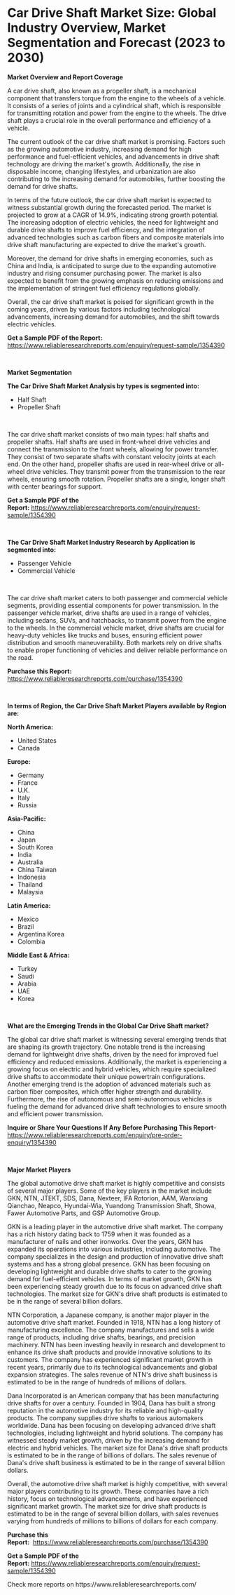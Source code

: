 <p><h1>Car Drive Shaft Market Size: Global Industry Overview, Market Segmentation and Forecast (2023 to 2030)</h1></p><p><strong>Market Overview and Report Coverage</strong></p>
<p><p>A car drive shaft, also known as a propeller shaft, is a mechanical component that transfers torque from the engine to the wheels of a vehicle. It consists of a series of joints and a cylindrical shaft, which is responsible for transmitting rotation and power from the engine to the wheels. The drive shaft plays a crucial role in the overall performance and efficiency of a vehicle.</p><p>The current outlook of the car drive shaft market is promising. Factors such as the growing automotive industry, increasing demand for high performance and fuel-efficient vehicles, and advancements in drive shaft technology are driving the market's growth. Additionally, the rise in disposable income, changing lifestyles, and urbanization are also contributing to the increasing demand for automobiles, further boosting the demand for drive shafts.</p><p>In terms of the future outlook, the car drive shaft market is expected to witness substantial growth during the forecasted period. The market is projected to grow at a CAGR of 14.9%, indicating strong growth potential. The increasing adoption of electric vehicles, the need for lightweight and durable drive shafts to improve fuel efficiency, and the integration of advanced technologies such as carbon fibers and composite materials into drive shaft manufacturing are expected to drive the market's growth.</p><p>Moreover, the demand for drive shafts in emerging economies, such as China and India, is anticipated to surge due to the expanding automotive industry and rising consumer purchasing power. The market is also expected to benefit from the growing emphasis on reducing emissions and the implementation of stringent fuel efficiency regulations globally.</p><p>Overall, the car drive shaft market is poised for significant growth in the coming years, driven by various factors including technological advancements, increasing demand for automobiles, and the shift towards electric vehicles.</p></p>
<p><strong>Get a Sample PDF of the Report:</strong> <a href="https://www.reliableresearchreports.com/enquiry/request-sample/1354390">https://www.reliableresearchreports.com/enquiry/request-sample/1354390</a></p>
<p>&nbsp;</p>
<p><strong>Market Segmentation</strong></p>
<p><strong>The Car Drive Shaft Market Analysis by types is segmented into:</strong></p>
<p><ul><li>Half Shaft</li><li>Propeller Shaft</li></ul></p>
<p>&nbsp;</p>
<p><p>The car drive shaft market consists of two main types: half shafts and propeller shafts. Half shafts are used in front-wheel drive vehicles and connect the transmission to the front wheels, allowing for power transfer. They consist of two separate shafts with constant velocity joints at each end. On the other hand, propeller shafts are used in rear-wheel drive or all-wheel drive vehicles. They transmit power from the transmission to the rear wheels, ensuring smooth rotation. Propeller shafts are a single, longer shaft with center bearings for support.</p></p>
<p><strong>Get a Sample PDF of the Report:</strong>&nbsp;<a href="https://www.reliableresearchreports.com/enquiry/request-sample/1354390">https://www.reliableresearchreports.com/enquiry/request-sample/1354390</a></p>
<p>&nbsp;</p>
<p><strong>The Car Drive Shaft Market Industry Research by Application is segmented into:</strong></p>
<p><ul><li>Passenger Vehicle</li><li>Commercial Vehicle</li></ul></p>
<p>&nbsp;</p>
<p><p>The car drive shaft market caters to both passenger and commercial vehicle segments, providing essential components for power transmission. In the passenger vehicle market, drive shafts are used in a range of vehicles, including sedans, SUVs, and hatchbacks, to transmit power from the engine to the wheels. In the commercial vehicle market, drive shafts are crucial for heavy-duty vehicles like trucks and buses, ensuring efficient power distribution and smooth maneuverability. Both markets rely on drive shafts to enable proper functioning of vehicles and deliver reliable performance on the road.</p></p>
<p><strong>Purchase this Report:</strong>&nbsp; <a href="https://www.reliableresearchreports.com/purchase/1354390">https://www.reliableresearchreports.com/purchase/1354390</a></p>
<p>&nbsp;</p>
<p><strong>In terms of Region, the Car Drive Shaft Market Players available by Region are:</strong></p>
<p>
    <p> <strong> North America: </strong>
        <ul>
            <li>United States</li>
            <li>Canada</li>
        </ul>
        </p> 
    <p> <strong> Europe: </strong>
        <ul>
            <li>Germany</li>
            <li>France</li>
            <li>U.K.</li>
            <li>Italy</li>
            <li>Russia</li>
        </ul>
        </p> 
    <p> <strong> Asia-Pacific: </strong>
        <ul>
            <li>China</li>
            <li>Japan</li>
            <li>South Korea</li>
            <li>India</li>
            <li>Australia</li>
            <li>China Taiwan</li>
            <li>Indonesia</li>
            <li>Thailand</li>
            <li>Malaysia</li>
        </ul>
        </p> 
    <p> <strong> Latin America: </strong>
        <ul>
            <li>Mexico</li>
            <li>Brazil</li>
            <li>Argentina Korea</li>
            <li>Colombia</li>
        </ul>
        </p> 
    <p> <strong> Middle East & Africa: </strong>
        <ul>
            <li>Turkey</li>
            <li>Saudi</li>
            <li>Arabia</li>
            <li>UAE</li>
            <li>Korea</li>
        </ul>
    </p>
    </p>
<p>&nbsp;</p>
<p><strong>What are the Emerging Trends in the Global Car Drive Shaft market?</strong></p>
<p><p>The global car drive shaft market is witnessing several emerging trends that are shaping its growth trajectory. One notable trend is the increasing demand for lightweight drive shafts, driven by the need for improved fuel efficiency and reduced emissions. Additionally, the market is experiencing a growing focus on electric and hybrid vehicles, which require specialized drive shafts to accommodate their unique powertrain configurations. Another emerging trend is the adoption of advanced materials such as carbon fiber composites, which offer higher strength and durability. Furthermore, the rise of autonomous and semi-autonomous vehicles is fueling the demand for advanced drive shaft technologies to ensure smooth and efficient power transmission.</p></p>
<p><strong>Inquire or Share Your Questions If Any Before Purchasing This Report</strong>- <a href="https://www.reliableresearchreports.com/enquiry/pre-order-enquiry/1354390">https://www.reliableresearchreports.com/enquiry/pre-order-enquiry/1354390</a></p>
<p>&nbsp;</p>
<p><strong>Major Market Players</strong></p>
<p><p>The global automotive drive shaft market is highly competitive and consists of several major players. Some of the key players in the market include GKN, NTN, JTEKT, SDS, Dana, Nexteer, IFA Rotorion, AAM, Wanxiang Qianchao, Neapco, Hyundai-Wia, Yuandong Transmission Shaft, Showa, Fawer Automotive Parts, and GSP Automotive Group.</p><p>GKN is a leading player in the automotive drive shaft market. The company has a rich history dating back to 1759 when it was founded as a manufacturer of nails and other ironworks. Over the years, GKN has expanded its operations into various industries, including automotive. The company specializes in the design and production of innovative drive shaft systems and has a strong global presence. GKN has been focusing on developing lightweight and durable drive shafts to cater to the growing demand for fuel-efficient vehicles. In terms of market growth, GKN has been experiencing steady growth due to its focus on advanced drive shaft technologies. The market size for GKN's drive shaft products is estimated to be in the range of several billion dollars.</p><p>NTN Corporation, a Japanese company, is another major player in the automotive drive shaft market. Founded in 1918, NTN has a long history of manufacturing excellence. The company manufactures and sells a wide range of products, including drive shafts, bearings, and precision machinery. NTN has been investing heavily in research and development to enhance its drive shaft products and provide innovative solutions to its customers. The company has experienced significant market growth in recent years, primarily due to its technological advancements and global expansion strategies. The sales revenue of NTN's drive shaft business is estimated to be in the range of hundreds of millions of dollars.</p><p>Dana Incorporated is an American company that has been manufacturing drive shafts for over a century. Founded in 1904, Dana has built a strong reputation in the automotive industry for its reliable and high-quality products. The company supplies drive shafts to various automakers worldwide. Dana has been focusing on developing advanced drive shaft technologies, including lightweight and hybrid solutions. The company has witnessed steady market growth, driven by the increasing demand for electric and hybrid vehicles. The market size for Dana's drive shaft products is estimated to be in the range of billions of dollars. The sales revenue of Dana's drive shaft business is estimated to be in the range of several billion dollars.</p><p>Overall, the automotive drive shaft market is highly competitive, with several major players contributing to its growth. These companies have a rich history, focus on technological advancements, and have experienced significant market growth. The market size for drive shaft products is estimated to be in the range of several billion dollars, with sales revenues varying from hundreds of millions to billions of dollars for each company.</p></p>
<p><strong>Purchase this Report:</strong>&nbsp;&nbsp;<a href="https://www.reliableresearchreports.com/purchase/1354390">https://www.reliableresearchreports.com/purchase/1354390</a></p>
<p></p>
<p><strong>Get a Sample PDF of the Report:</strong>&nbsp;<a href="https://www.reliableresearchreports.com/enquiry/request-sample/1354390">https://www.reliableresearchreports.com/enquiry/request-sample/1354390</a></p>
<p>Check more reports on https://www.reliableresearchreports.com/</p>